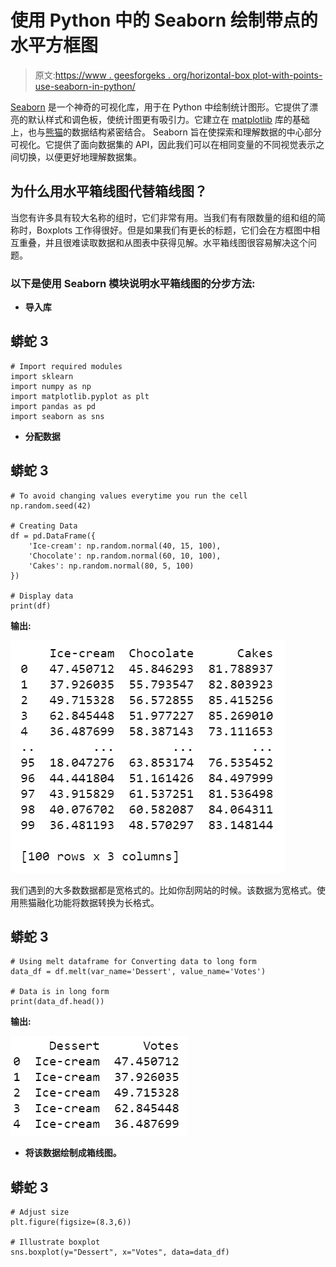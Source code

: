 # 使用 Python 中的 Seaborn 绘制带点的水平方框图

> 原文:[https://www . geesforgeks . org/horizontal-box plot-with-points-use-seaborn-in-python/](https://www.geeksforgeeks.org/horizontal-boxplots-with-points-using-seaborn-in-python/)

[Seaborn](https://www.geeksforgeeks.org/introduction-to-seaborn-python/) 是一个神奇的可视化库，用于在 Python 中绘制统计图形。它提供了漂亮的默认样式和调色板，使统计图更有吸引力。它建立在 [matplotlib](https://www.geeksforgeeks.org/python-introduction-matplotlib/) 库的基础上，也与[熊猫](https://www.geeksforgeeks.org/introduction-to-pandas-in-python/)的数据结构紧密结合。
Seaborn 旨在使探索和理解数据的中心部分可视化。它提供了面向数据集的 API，因此我们可以在相同变量的不同视觉表示之间切换，以便更好地理解数据集。

## **为什么用水平箱线图代替箱线图？**

当您有许多具有较大名称的组时，它们非常有用。当我们有有限数量的组和组的简称时，Boxplots 工作得很好。但是如果我们有更长的标题，它们会在方框图中相互重叠，并且很难读取数据和从图表中获得见解。水平箱线图很容易解决这个问题。

### 以下是使用 Seaborn 模块说明水平箱线图的分步方法:

*   **导入库**

## 蟒蛇 3

```
# Import required modules
import sklearn
import numpy as np
import matplotlib.pyplot as plt
import pandas as pd
import seaborn as sns
```

*   **分配数据**

## 蟒蛇 3

```
# To avoid changing values everytime you run the cell
np.random.seed(42)

# Creating Data
df = pd.DataFrame({
    'Ice-cream': np.random.normal(40, 15, 100),
    'Chocolate': np.random.normal(60, 10, 100),
    'Cakes': np.random.normal(80, 5, 100)
})

# Display data
print(df)
```

**输出:**

![](img/27a6501030807a0936585f44b821984a.png)

我们遇到的大多数数据都是宽格式的。比如你刮网站的时候。该数据为宽格式。使用熊猫融化功能将数据转换为长格式。

## 蟒蛇 3

```
# Using melt dataframe for Converting data to long form
data_df = df.melt(var_name='Dessert', value_name='Votes')

# Data is in long form
print(data_df.head())
```

**输出:**

![](img/a8119c6d9ee93adff617c8e658a2f5cb.png)

*   **将该数据绘制成箱线图。**

## 蟒蛇 3

```
# Adjust size
plt.figure(figsize=(8.3,6))

# Illustrate boxplot
sns.boxplot(y="Dessert", x="Votes", data=data_df)
```